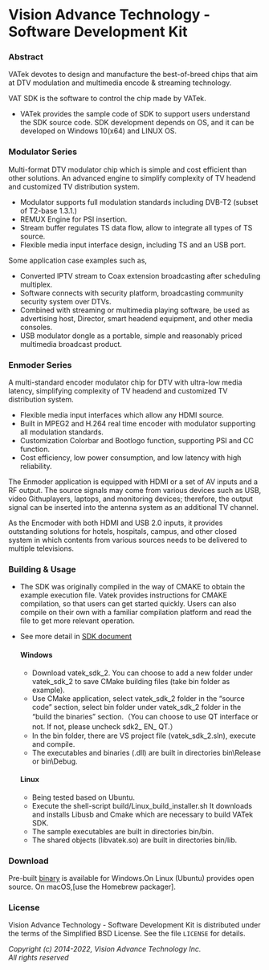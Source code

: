 # Vision Advance Technology - Software Development Kit

### Abstract
VATek devotes to design and manufacture the best-of-breed chips that aim at DTV modulation and multimedia encode & streaming technology. 

VAT SDK is the software to control the chip made by VATek.
- VATek provides the sample code of SDK to support users understand the SDK source code. SDK development depends on OS, and it can be developed on Windows 10(x64) and LINUX OS.

### Modulator Series
Multi-format DTV modulator chip which is simple and cost efficient than other solutions. An advanced engine to simplify complexity of TV headend and customized TV distribution system.
-	Modulator supports full modulation standards including DVB-T2 (subset of T2-base 1.3.1.)
-	REMUX Engine for PSI insertion.
-	Stream buffer regulates TS data flow, allow to integrate all types of TS source.
-	Flexible media input interface design, including TS and an USB port.

Some application case examples such as, 
-	Converted IPTV stream to Coax extension broadcasting after scheduling multiplex.
-	Software connects with security platform, broadcasting community security system over DTVs.
-	Combined with streaming or multimedia playing software, be used as advertising host, Director, smart headend equipment, and other media consoles.
-	USB modulator dongle as a portable, simple and reasonably priced multimedia broadcast product.

### Enmoder Series
A multi-standard encoder modulator chip for DTV with ultra-low media latency, simplifying complexity of TV headend and customized TV distribution system.
-	Flexible media input interfaces which allow any HDMI source.
-	Built in MPEG2 and H.264 real time encoder with modulator supporting all modulation standards.
-	Customization Colorbar and Bootlogo function, supporting PSI and CC function.
-	Cost efficiency, low power consumption, and low latency with high reliability. 

The Enmoder application is equipped with HDMI or a set of AV inputs and a RF output. The source signals may come from various devices such as USB, video Githuplayers, laptops, and monitoring devices; therefore, the output signal can be inserted into the antenna system as an additional TV channel.

As the Encmoder with both HDMI and USB 2.0 inputs, it provides outstanding solutions for hotels, hospitals, campus, and other closed system in which contents from various sources needs to be delivered to multiple televisions.


### Building & Usage
- The SDK was originally compiled in the way of CMAKE to obtain the example execution file. Vatek provides instructions for CMAKE compilation, so that users can get started quickly. Users can also compile on their own with a familiar compilation platform and read the file to get more relevant operation.
- See more detail in [SDK document](http://www.vatek.com.tw/static/files/VATEK%20%20Development%20Guideline_20220526.pdf)

	#### Windows

	- Download vatek_sdk_2. You can choose to add a new folder under vatek_sdk_2 to save CMake building files (take bin folder as example).
	- Use CMake application, select vatek_sdk_2 folder in the “source code” section, select bin folder under vatek_sdk_2 folder in the “build the binaries” section.（You can choose to use QT interface or not. If not, please uncheck sdk2_ EN_ QT.）
	- In the bin folder, there are VS project file (vatek_sdk_2.sln), execute and compile.
	- The executables and binaries (.dll) are built in directories bin\Release or bin\Debug.

	#### Linux 

	- Being tested based on Ubuntu.
	- Execute the shell-script build/Linux_build_installer.sh It downloads and installs Libusb and Cmake which are necessary to build VATek SDK.
	- The sample executables are built in directories bin/bin.
	- The shared objects (libvatek.so) are built in directories bin/lib.

### Download

Pre-built [binary](https://github.com/VisionAdvanceTechnologyInc/vatek_sdk_2/releases/download/v3.00/VATek-Win64-3.00.exe) is available
for Windows.On Linux (Ubuntu) provides open source. On macOS,[use the Homebrew packager].

### License

Vision Advance Technology - Software Development Kit is distributed under the terms of the Simplified BSD License.
See the file `LICENSE` for details.

*Copyright (c) 2014-2022, Vision Advance Technology Inc.*<br/>
*All rights reserved*
